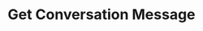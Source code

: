 ---
title: Get Conversation Message
excerpt: |-
  Detail information of a message.

  Required scopes:
  + **read**
  + **conversate**
api:
  file: forum.json
  operationId: Conversations.Messages.Get
hidden: false
---
